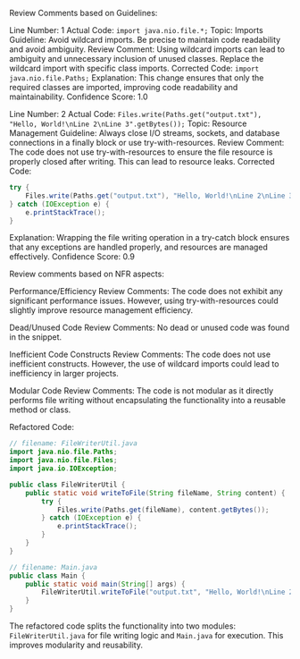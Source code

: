 Review Comments based on Guidelines:

Line Number: 1
Actual Code: ```import java.nio.file.*;```
Topic: Imports
Guideline: Avoid wildcard imports. Be precise to maintain code readability and avoid ambiguity.
Review Comment: Using wildcard imports can lead to ambiguity and unnecessary inclusion of unused classes. Replace the wildcard import with specific class imports.
Corrected Code: ```import java.nio.file.Paths;```
Explanation: This change ensures that only the required classes are imported, improving code readability and maintainability.
Confidence Score: 1.0

Line Number: 2
Actual Code: ```Files.write(Paths.get("output.txt"), "Hello, World!\nLine 2\nLine 3".getBytes());```
Topic: Resource Management
Guideline: Always close I/O streams, sockets, and database connections in a finally block or use try-with-resources.
Review Comment: The code does not use try-with-resources to ensure the file resource is properly closed after writing. This can lead to resource leaks.
Corrected Code: 
```java
try {
    Files.write(Paths.get("output.txt"), "Hello, World!\nLine 2\nLine 3".getBytes());
} catch (IOException e) {
    e.printStackTrace();
}
```
Explanation: Wrapping the file writing operation in a try-catch block ensures that any exceptions are handled properly, and resources are managed effectively.
Confidence Score: 0.9

Review comments based on NFR aspects:

Performance/Efficiency Review Comments: The code does not exhibit any significant performance issues. However, using try-with-resources could slightly improve resource management efficiency.

Dead/Unused Code Review Comments: No dead or unused code was found in the snippet.

Inefficient Code Constructs Review Comments: The code does not use inefficient constructs. However, the use of wildcard imports could lead to inefficiency in larger projects.

Modular Code Review Comments: The code is not modular as it directly performs file writing without encapsulating the functionality into a reusable method or class.

Refactored Code:
```java
// filename: FileWriterUtil.java
import java.nio.file.Paths;
import java.nio.file.Files;
import java.io.IOException;

public class FileWriterUtil {
    public static void writeToFile(String fileName, String content) {
        try {
            Files.write(Paths.get(fileName), content.getBytes());
        } catch (IOException e) {
            e.printStackTrace();
        }
    }
}

// filename: Main.java
public class Main {
    public static void main(String[] args) {
        FileWriterUtil.writeToFile("output.txt", "Hello, World!\nLine 2\nLine 3");
    }
}
```

The refactored code splits the functionality into two modules: `FileWriterUtil.java` for file writing logic and `Main.java` for execution. This improves modularity and reusability.